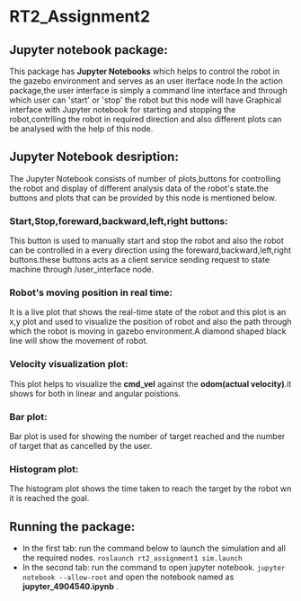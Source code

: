 # RT2_Assignment2
## Jupyter notebook package:
This package has **Jupyter Notebooks** which helps to control the robot in the gazebo environment and serves as an user iterface node.In the action package,the user interface is simply a command line interface and through which user can 'start' or 'stop' the robot but this node will have Graphical interface with Jupyter notebook for starting and stopping the robot,contrlling the robot in required direction and also different plots can be analysed with the help of this node.
## Jupyter Notebook desription:
The Jupyter Notebook consists of number of plots,buttons for controlling the robot and display of different analysis data of the robot's state.the buttons and plots that can be provided by this node is mentioned below.
### Start,Stop,foreward,backward,left,right buttons:
This button is used to manually start and stop the robot and also the robot can be controlled in a every direction using the foreward,backward,left,right buttons.these buttons acts as a client service sending request to state machine through /user_interface node.
### Robot's moving position in real time:
It is a live plot that shows the real-time state of the robot and this plot is an x,y plot and used to visualize the position of robot and also the path through which the robot is moving in gazebo environment.A diamond shaped black line will show the movement of robot.
### Velocity visualization plot:
This plot helps to visualize the **cmd_vel** against the **odom(actual velocity)**.it shows for both in linear and angular poistions.
### Bar plot:
Bar plot is used for showing the number of target reached and the number of target that as cancelled by the user.


### Histogram plot:
The histogram plot shows the time taken to reach the target by the robot wn it is reached the goal.
## Running the package:
- In the first tab:
run the command below to launch the simulation and all the required nodes.
```roslaunch rt2_assignment1 sim.launch```
- In the second tab:
run the command to open jupyter notebook.
```jupyter notebook --allow-root```
and open the notebook named as **jupyter_4904540.ipynb** .
